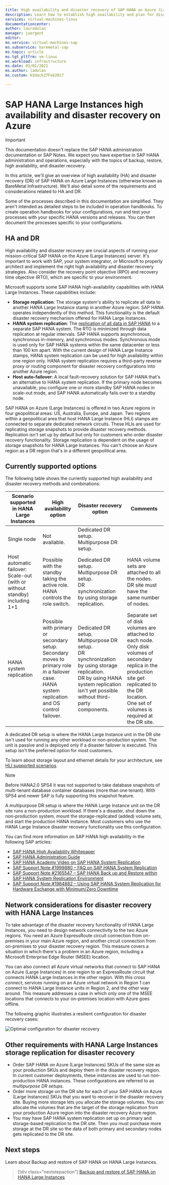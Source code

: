 ```yaml
---
title: High availability and disaster recovery of SAP HANA on Azure (Large Instances) | Microsoft Docs
description: Learn how to establish high availability and plan for disaster recovery of SAP HANA on Azure (Large Instances).
services: virtual-machines-linux
documentationcenter:
author: lauradolan
manager: juergent
editor:
ms.service: virtual-machines-sap
ms.subservice: baremetal-sap
ms.topic: article
ms.tgt_pltfrm: vm-linux
ms.workload: infrastructure
ms.date: 03/01/2021
ms.author: ladolan
ms.custom: H1Hack27Feb2017

---
```

# SAP HANA Large Instances high availability and disaster recovery on Azure 

>[!IMPORTANT]
>This documentation doesn't replace the SAP HANA administration documentation or SAP Notes. We expect you have expertise in SAP HANA administration and operations, especially with the topics of backup, restore, high availability, and disaster recovery.

In this article, we'll give an overview of high availability (HA) and disaster recovery (DR) of SAP HANA on Azure Large Instances (otherwise known as BareMetal Infrastructure). We'll also detail some of the requirements and considerations related to HA and DR.

Some of the processes described in this documentation are simplified. They aren't intended as detailed steps to be included in operation handbooks. To create operation handbooks for your configurations, run and test your processes with your specific HANA versions and releases. You can then document the processes specific to your configurations.

## HA and DR

High availability and disaster recovery are crucial aspects of running your mission-critical SAP HANA on the Azure (Large Instances) server. It's important to work with SAP, your system integrator, or Microsoft to properly architect and implement the right high availability and disaster recovery strategies. Also consider the recovery point objective (RPO) and recovery time objective (RTO), which are specific to your environment.

Microsoft supports some SAP HANA high-availability capabilities with HANA Large Instances. These capabilities include:

- **Storage replication**: The storage system's ability to replicate all data to another HANA Large Instance stamp in another Azure region. SAP HANA operates independently of this method. This functionality is the default disaster recovery mechanism offered for HANA Large Instances.
- **HANA system replication**: The [replication of all data in SAP HANA](https://help.sap.com/viewer/6b94445c94ae495c83a19646e7c3fd56/2.0.01/en-US/b74e16a9e09541749a745f41246a065e.html) to a separate SAP HANA system. The RTO is minimized through data replication at regular intervals. SAP HANA supports asynchronous, synchronous in-memory, and synchronous modes. Synchronous mode is used only for SAP HANA systems within the same datacenter or less than 100 km apart. With the current design of HANA Large Instance stamps, HANA system replication can be used for high availability within one region only. HANA system replication requires a third-party reverse proxy or routing component for disaster recovery configurations into another Azure region. 
- **Host auto-failover**: A local fault-recovery solution for SAP HANA that's an alternative to HANA system replication. If the primary node becomes unavailable, you configure one or more standby SAP HANA nodes in scale-out mode, and SAP HANA automatically fails over to a standby node.

SAP HANA on Azure (Large Instances) is offered in two Azure regions in four geopolitical areas: US, Australia, Europe, and Japan. Two regions within a geopolitical area that host HANA Large Instance (HLI) stamps are connected to separate dedicated network circuits. These HLIs are used for replicating storage snapshots to provide disaster recovery methods. Replication isn't set up by default but only for customers who order disaster recovery functionality. Storage replication is dependent on the usage of storage snapshots for HANA Large Instances. You can't choose an Azure region as a DR region that's in a different geopolitical area.

## Currently supported options

The following table shows the currently supported high availability and disaster recovery methods and combinations:

| Scenario supported in HANA Large Instances | High availability option | Disaster recovery option | Comments |
| --- | --- | --- | --- |
| Single node | Not available. | Dedicated DR setup.<br /> Multipurpose DR setup. | |
| Host automatic failover: Scale-out (with or without standby)<br /> including 1+1 | Possible with the standby taking the active role.<br /> HANA controls the role switch. | Dedicated DR setup.<br /> Multipurpose DR setup.<br /> DR synchronization by using storage replication. | HANA volume sets are attached to all the nodes.<br /> DR site must have the same number of nodes. |
| HANA system replication | Possible with primary or secondary setup.<br /> Secondary moves to primary role in a failover case.<br /> HANA system replication and OS control failover. | Dedicated DR setup.<br /> Multipurpose DR setup.<br /> DR synchronization by using storage replication.<br /> DR by using HANA system replication isn't yet possible without third-party components. | Separate set of disk volumes are attached to each node.<br /> Only disk volumes of secondary replica in the production site get replicated to the DR location.<br /> One set of volumes is required at the DR site. | 

A dedicated DR setup is where the HANA Large Instance unit in the DR site isn't used for running any other workload or non-production system. The unit is passive and is deployed only if a disaster failover is executed. This setup isn't the preferred option for most customers.

To learn about storage layout and ethernet details for your architecture, see [HLI supported scenarios](hana-supported-scenario.md).

> [!NOTE]
> Before HANA2.0 SPS4 it was not supported to take database snapshots of multi-tenant database container databases (more than one tenant). With SPS4 and newer SAP is fully supporting this snapshot feature.  

A multipurpose DR setup is where the HANA Large Instance unit on the DR site runs a non-production workload. If there's a disaster, shut down the non-production system, mount the storage-replicated (added) volume sets, and start the production HANA instance. Most customers who use the HANA Large Instance disaster recovery functionality use this configuration. 

You can find more information on SAP HANA high availability in the following SAP articles: 

- [SAP HANA High Availability Whitepaper](https://go.sap.com/documents/2016/05/f8e5eeba-737c-0010-82c7-eda71af511fa.html)
- [SAP HANA Administration Guide](https://help.sap.com/hana/SAP_HANA_Administration_Guide_en.pdf)
- [SAP HANA Academy Video on SAP HANA System Replication](https://scn.sap.com/community/hana-in-memory/blog/2015/05/19/sap-hana-system-replication)
- [SAP Support Note #1999880 – FAQ on SAP HANA System Replication](https://apps.support.sap.com/sap/support/knowledge/preview/en/1999880)
- [SAP Support Note #2165547 – SAP HANA Back up and Restore within SAP HANA System Replication Environment](https://websmp230.sap-ag.de/sap(bD1lbiZjPTAwMQ==)/bc/bsp/sno/ui_entry/entry.htm?param=69765F6D6F64653D3030312669765F7361706E6F7465735F6E756D6265723D3231363535343726)
- [SAP Support Note #1984882 – Using SAP HANA System Replication for Hardware Exchange with Minimum/Zero Downtime](https://websmp230.sap-ag.de/sap(bD1lbiZjPTAwMQ==)/bc/bsp/sno/ui_entry/entry.htm?param=69765F6D6F64653D3030312669765F7361706E6F7465735F6E756D6265723D3139383438383226)

## Network considerations for disaster recovery with HANA Large Instances

To take advantage of the disaster recovery functionality of HANA Large Instances, you need to design network connectivity to the two Azure regions. You need an Azure ExpressRoute circuit connection from on-premises in your main Azure region, and another circuit connection from on-premises to your disaster recovery region. This measure covers a situation in which there's a problem in an Azure region, including a Microsoft Enterprise Edge Router (MSEE) location.

You can also connect all Azure virtual networks that connect to SAP HANA on Azure (Large Instances) in one region to an ExpressRoute circuit that connects HANA Large Instances in the other region. With this *cross connect*, services running on an Azure virtual network in Region 1 can connect to HANA Large Instance units in Region 2, and the other way around. This measure addresses a case in which only one of the MSEE locations that connects to your on-premises location with Azure goes offline.

The following graphic illustrates a resilient configuration for disaster recovery cases:

![Optimal configuration for disaster recovery](./media/hana-overview-high-availability-disaster-recovery/image1-optimal-configuration.png)


## Other requirements with HANA Large Instances storage replication for disaster recovery

- Order SAP HANA on Azure (Large Instances) SKUs of the same size as your production SKUs and deploy them in the disaster recovery region. In current customer deployments, these instances are used to run non-production HANA instances. These configurations are referred to as *multipurpose DR setups*.   
- Order more storage on the DR site for each of your SAP HANA on Azure (Large Instances) SKUs that you want to recover in the disaster recovery site. Buying more storage lets you allocate the storage volumes. You can allocate the volumes that are the target of the storage replication from your production Azure region into the disaster recovery Azure region.
- You may have SAP HANA system replication set up on primary and storage-based replication to the DR site. Then you must purchase more storage at the DR site so the data of both primary and secondary nodes gets replicated to the DR site.

## Next steps

Learn about Backup and restore of SAP HANA on HANA Large Instances.

> [!div class="nextstepaction"]
> [Backup and restore of SAP HANA on HANA Large Instances](hana-backup-restore.md)
